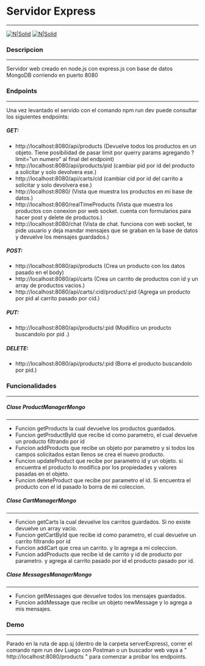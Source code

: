 # Servidor Express

---

[![N|Solid](https://miro.medium.com/v2/resize:fit:365/1*Jr3NFSKTfQWRUyjblBSKeg.png)](https://nodesource.com/products/nsolid) [![N|Solid](https://cdn.iconscout.com/icon/free/png-256/free-mongodb-226029.png)](https://nodesource.com/products/nsolid)

### Descripcion

---

Servidor web creado en node.js con express.js con base de datos MongoDB corriendo en puerto 8080

### Endpoints

---

Una vez levantado el servido con el comando npm run dev puede consultar los siguientes endpoints:

##### GET:

-   http://localhost:8080/api/products (Devuelve todos los productos en un objeto. Tiene posibilidad de pasar limit por querry params agregando ?limit="un numero" al final del endpoint)
-   http://localhost:8080/api/products/pid (cambiar pid por id del producto a solicitar y solo devolvera ese.)
-   http://localhost:8080/api/carts/cid (cambiar cid por id del carrito a solicitar y solo devolvera ese.)
-   http://localhost:8080/ (Vista que muestra los productos en mi base de datos.)
-   http://localhost:8080/realTimeProducts (Vista que muestra los productos con conexion por web socket. cuenta con formularios para hacer post y delete de productos.)
-   http://localhost:8080/chat (Vista de chat. funciona con web socket, te pide usuario y deja mandar mensajes que se graban en la base de datos y devuelve los mensajes guardados.)

##### POST:

-   http://localhost:8080/api/products (Crea un producto con los datos pasado en el body)
-   http://localhost:8080/api/carts (Crea un carrito de productos con id y un array de productos vacios.)
-   http://localhost:8080/api/carts/:cid/product/:pid (Agrega un producto por pid al carrito pasado por cid.)

##### PUT:

-   http://localhost:8080/api/products/:pid (Modifico un producto buscandolo por pid .)

##### DELETE:

-   http://localhost:8080/api/products/:pid (Borra el producto buscandolo por pid.)

### Funcionalidades

---

##### Clase ProductManagerMongo

---

-   Funcion getProducts la cual devuelve los productos guardados.
-   Funcion getProductById que recibe id como parametro, el cual devuelve un producto filtrando por id
-   Funcion addProducts que recibe un objeto por parametro y si todos los campos solicitados estan llenos se crea el nuevo producto.
-   Funcion updateProduct que recibe por parametro id y un objeto. si encuentra el producto lo modifica por los propiedades y valores pasadas en el objeto.
-   Funcion deleteProduct que recibe por parametro el id. Si encuentra el producto con el id pasado lo borra de mi coleccion.

##### Clase CartManagerMongo

---

-   Funcion getCarts la cual devuelve los carritos guardados. Si no existe devuelve un array vacio.
-   Funcion getCartById que recibe id como parametro, el cual devuelve un carrito filtrando por id
-   Funcion addCart que crea un carrito. y lo agrega a mi coleccion.
-   Funcion addProducts que recibe id de carrito y id de producto por parametro. y agrega al carrito pasado por id el producto pasado por id.

##### Clase MessagesManagerMongo

---

-   Funcion getMessages que devuelve todos los mensajes guardados.
-   Funcion addMessage que recibe un objeto newMessage y lo agrega a mis mensajes.

### Demo

---

Parado en la ruta de app.sj (dentro de la carpeta serverExpress), correr el comando npm run dev
Luego con Postman o un buscador web vaya a " http://localhost:8080/products " para comenzar a probar los endpoints.
